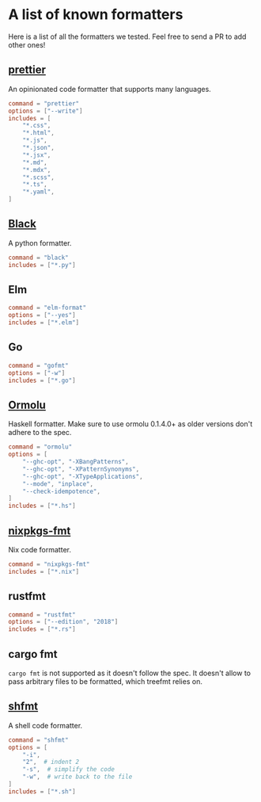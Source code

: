 # A list of known formatters

Here is a list of all the formatters we tested. Feel free to send a PR to add
other ones!

## [prettier](https://prettier.io/)

An opinionated code formatter that supports many languages.

```toml
command = "prettier"
options = ["--write"]
includes = [
    "*.css",
    "*.html",
    "*.js",
    "*.json",
    "*.jsx",
    "*.md",
    "*.mdx",
    "*.scss",
    "*.ts",
    "*.yaml",
]
```

## [Black](https://github.com/psf/black)

A python formatter.

```toml
command = "black"
includes = ["*.py"]
```

## Elm

```toml
command = "elm-format"
options = ["--yes"]
includes = ["*.elm"]
```

## Go

```toml
command = "gofmt"
options = ["-w"]
includes = ["*.go"]
```

## [Ormolu](https://github.com/tweag/ormolu)

Haskell formatter. Make sure to use ormolu 0.1.4.0+ as older versions don't
adhere to the spec.

```toml
command = "ormolu"
options = [
    "--ghc-opt", "-XBangPatterns",
    "--ghc-opt", "-XPatternSynonyms",
    "--ghc-opt", "-XTypeApplications",
    "--mode", "inplace",
    "--check-idempotence",
]
includes = ["*.hs"]
```

## [nixpkgs-fmt](https://github.com/nix-community/nixpkgs-fmt)

Nix code formatter.

```toml
command = "nixpkgs-fmt"
includes = ["*.nix"]
```

## rustfmt

```toml
command = "rustfmt"
options = ["--edition", "2018"]
includes = ["*.rs"]
```

## cargo fmt

`cargo fmt` is not supported as it doesn't follow the spec. It doesn't allow
to pass arbitrary files to be formatted, which treefmt relies on.

## [shfmt](https://github.com/mvdan/sh)

A shell code formatter.

```toml
command = "shfmt"
options = [
    "-i",
    "2",  # indent 2
    "-s",  # simplify the code
    "-w",  # write back to the file
]
includes = ["*.sh"]
```
